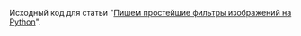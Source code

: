 Исходный код для статьи "[Пишем простейшие фильтры изображений на Python](http://haru-atari.com/ru/blog/26/write-elementary-image-filters-in-python)".